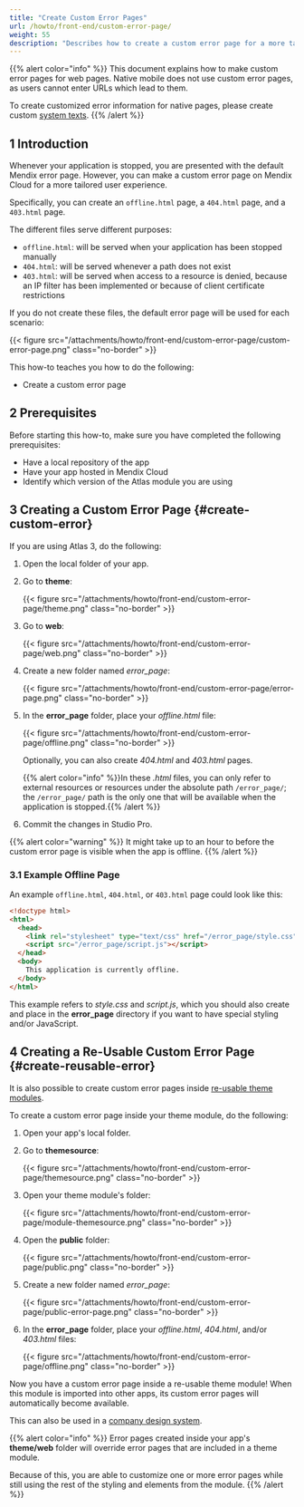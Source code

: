 ```yaml
---
title: "Create Custom Error Pages"
url: /howto/front-end/custom-error-page/
weight: 55
description: "Describes how to create a custom error page for a more tailored user experience."
---
```


{{% alert color="info" %}}
This document explains how to make custom error pages for web pages. Native mobile does not use custom error pages, as users cannot enter URLs which lead to them.

To create customized error information for native pages, please create custom [system texts](/refguide/system-texts/).
{{% /alert %}}

## 1 Introduction

Whenever your application is stopped, you are presented with the default Mendix error page. However, you can make a custom error page on Mendix Cloud for a more tailored user experience. 

Specifically, you can create an `offline.html` page, a `404.html` page, and a `403.html` page.

The different files serve different purposes:

* `offline.html`: will be served when your application has been stopped manually
* `404.html`: will be served whenever a path does not exist
* `403.html`: will be served when access to a resource is denied, because an IP filter has been implemented or because of client certificate restrictions

If you do not create these files, the default error page will be used for each scenario:

{{< figure src="/attachments/howto/front-end/custom-error-page/custom-error-page.png" class="no-border" >}}

This how-to teaches you how to do the following:

* Create a custom error page

## 2 Prerequisites

Before starting this how-to, make sure you have completed the following prerequisites:

* Have a local repository of the app
* Have your app hosted in Mendix Cloud
* Identify which version of the Atlas module you are using

## 3 Creating a Custom Error Page {#create-custom-error}

If you are using Atlas 3, do the following:

1. Open the local folder of your app.
2. Go to **theme**:

    {{< figure src="/attachments/howto/front-end/custom-error-page/theme.png" class="no-border" >}}

3. Go to **web**:

    {{< figure src="/attachments/howto/front-end/custom-error-page/web.png" class="no-border" >}}

4. Create a new folder named *error_page*:

    {{< figure src="/attachments/howto/front-end/custom-error-page/error-page.png" class="no-border" >}}

5. In the **error_page** folder, place your *offline.html* file:

    {{< figure src="/attachments/howto/front-end/custom-error-page/offline.png" class="no-border" >}}

    Optionally, you can also create *404.html* and *403.html* pages.

    {{% alert color="info" %}}In these *.html* files, you can only refer to external resources or resources under the absolute path `/error_page/`; the `/error_page/` path is the only one that will be available when the application is stopped.{{% /alert %}}

6. Commit the changes in Studio Pro.

{{% alert color="warning" %}}
It might take up to an hour to before the custom error page is visible when the app is offline.
{{% /alert %}}

### 3.1 Example Offline Page

An example `offline.html`, `404.html`, or `403.html` page could look like this:

```html
<!doctype html>
<html>
  <head>
    <link rel="stylesheet" type="text/css" href="/error_page/style.css">
    <script src="/error_page/script.js"></script>
  </head>
  <body>
    This application is currently offline.
  </body>
</html>
```

This example refers to *style.css* and *script.js*, which you should also create and place in the **error_page** directory if you want to have special styling and/or JavaScript.

## 4 Creating a Re-Usable Custom Error Page {#create-reusable-error}

It is also possible to create custom error pages inside [re-usable theme modules](/howto/front-end/customize-styling-new/#create-theme-mod).

To create a custom error page inside your theme module, do the following:

1. Open your app's local folder.
1. Go to **themesource**:

   {{< figure src="/attachments/howto/front-end/custom-error-page/themesource.png" class="no-border" >}}

1. Open your theme module's folder:

   {{< figure src="/attachments/howto/front-end/custom-error-page/module-themesource.png" class="no-border" >}}

1. Open the **public** folder:

   {{< figure src="/attachments/howto/front-end/custom-error-page/public.png" class="no-border" >}}

1. Create a new folder named *error_page*:

   {{< figure src="/attachments/howto/front-end/custom-error-page/public-error-page.png" class="no-border" >}}

1. In the **error_page** folder, place your *offline.html*, *404.html*, and/or *403.html* files:

   {{< figure src="/attachments/howto/front-end/custom-error-page/offline.png" class="no-border" >}}

Now you have a custom error page inside a re-usable theme module! When this module is imported into other apps, its custom error pages will automatically become available.

This can also be used in a [company design system](/howto/front-end/create-a-company-design-system/).

{{% alert color="info" %}}
Error pages created inside your app's **theme/web** folder will override error pages that are included in a theme module.

Because of this, you are able to customize one or more error pages while still using the rest of the styling and elements from the module. 
{{% /alert %}}
